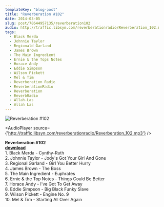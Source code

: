 ```yaml
---
templateKey: "blog-post"
title: "Reverberation #102"
date: 2014-03-05
slug: post/78644957135/reverberation102
audio: http://traffic.libsyn.com/reverberationradio/Reverberation_102.mp3
tags:
  - Black Merda
  - Johnnie Taylor
  - Regionald Garland
  - James Brown
  - The Main Ingredient
  - Ernie & the Tops Notes
  - Horace Andy
  - Eddie Simpson
  - Wilson Pickett
  - Mel & Tim
  - Reverberation Radio
  - ReverberationRadio
  - Reverberation
  - ReverbRadio
  - Allah-Las
  - Allah Las
---
```


![Reverberation #102](../images/20580ddb341cdbfa1f5e83e0cb340bb7a4546bc2459fe4eecd278fb60bb7e212.jpg)

<AudioPlayer source={'http://traffic.libsyn.com/reverberationradio/Reverberation_102.mp3'} />

<p><strong>Reverberation #102<br /></strong><strong><a href="http://traffic.libsyn.com/reverberationradio/Reverberation_102.mp3" title="download" target="_blank">download<br /></a></strong>1. Black Merda - Cynthy-Ruth<br />2. Johnnie Taylor - Jody's Got Your Girl And Gone<br />3. Regional Garland - Girl You Better Hurry<br />4. James Brown - The Boss<br />5. The Main Ingredient - Euphrates<br />6. Ernie &amp; the Top Notes - Things Could Be Better<br />7. Horace Andy - I've Got To Get Away<br />8. Eddie Simpson - Big Black Funky Slave<br />9. Wilson Pickett - Engine No. 9<br />10. Mel &amp; Tim - Starting All Over Again</p>
